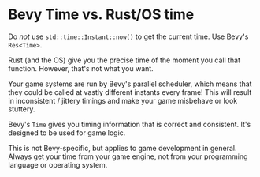 # Bevy Time vs. Rust/OS time

Do *not* use `std::time::Instant::now()` to get the current time. Use Bevy's
`Res<Time>`.

Rust (and the OS) give you the precise time of the moment you call that
function. However, that's not what you want.

Your game systems are run by Bevy's parallel scheduler, which means that they
could be called at vastly different instants every frame! This will result in
inconsistent / jittery timings and make your game misbehave or look stuttery.

Bevy's `Time` gives you timing information that is correct and consistent. It's
designed to be used for game logic.

This is not Bevy-specific, but applies to game development in general. Always
get your time from your game engine, not from your programming language or
operating system.
